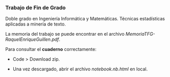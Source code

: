 <h3>Trabajo de Fin de Grado</h3> 

Doble grado en Ingeniería Informática y Matemáticas. Técnicas estadísticas aplicadas a minería de texto.

La memoria del trabajo se puede encontrar en el archivo *MemoriaTFG-RaquelEnriqueGuillen.pdf*.

Para consultar el **cuaderno** correctamente:

- Code > Download zip. 

- Una vez descargado, abrir el archivo *notebook.nb.html* en local.
